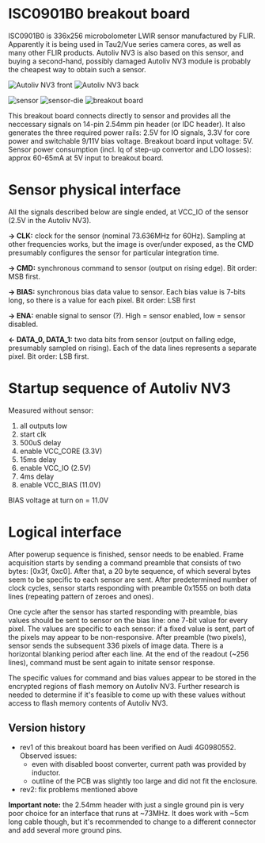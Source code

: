 # ISC0901B0 breakout board

ISC0901B0 is 336x256 microbolometer LWIR sensor manufactured by FLIR. 
Apparently it is being used in Tau2/Vue series camera cores, as well as many other FLIR products. 
Autoliv NV3 is also based on this sensor, and buying a second-hand, possibly damaged Autoliv NV3 module is probably the cheapest way to obtain such a sensor.

![Autoliv NV3 front](doc/nv3.jpg)
![Autoliv NV3 back](doc/nv3-2.jpg)

![sensor](doc/sensor.jpg)
![sensor-die](doc/die-info.jpg)
![breakout board](doc/breakout.jpeg)

This breakout board connects directly to sensor and provides all the neccessary signals on 14-pin 2.54mm pin header (or IDC header).
It also generates the three required power rails: 2.5V for IO signals, 3.3V for core power and switchable 9/11V bias voltage.
Breakout board input voltage: 5V.
Sensor power consumption (incl. Iq of step-up convertor and LDO losses): approx 60-65mA at 5V input to breakout board.

# Sensor physical interface

All the signals described below are single ended, at VCC_IO of the sensor (2.5V in the Autoliv NV3).

**-> CLK:** clock for the sensor (nominal 73.636MHz for 60Hz). Sampling at other frequencies works, but the image is over/under exposed, as the CMD presumably configures the sensor for particular integration time.

**-> CMD:** synchronous command to sensor (output on rising edge). Bit order: MSB first. 

**-> BIAS:** synchronous bias data value to sensor. Each bias value is 7-bits long, so there is a value for each pixel. Bit order: LSB first

**-> ENA:** enable signal to sensor (?). High = sensor enabled, low = sensor disabled.

**<- DATA_0, DATA_1:** two data bits from sensor (output on falling edge, presumably sampled on rising). Each of the data lines represents a separate pixel. Bit order: LSB first.

# Startup sequence of Autoliv NV3

Measured without sensor:

1. all outputs low
2. start clk
3. 500uS delay
4. enable VCC_CORE (3.3V)
5. 15ms delay
6. enable VCC_IO (2.5V)
7. 4ms delay
8. enable VCC_BIAS (11.0V)

BIAS voltage at turn on = 11.0V

# Logical interface

After powerup sequence is finished, sensor needs to be enabled. 
Frame acquisition starts by sending a command preamble that consists of two bytes: [0x3f, 0xc0]. After that, a 20 byte sequence, of which several bytes seem to be specific to each sensor are sent.
After predetermined number of clock cycles, sensor starts responding with preamble 0x1555 on both data lines (repeating pattern of zeroes and ones).

One cycle after the sensor has started responding with preamble, bias values should be sent to sensor on the bias line: one 7-bit value for every pixel. The values are specific to each sensor: if a fixed value is sent, part of the pixels may appear to be non-responsive.
After preamble (two pixels), sensor sends the subsequent 336 pixels of image data. There is a horizontal blanking period after each line.
At the end of the readout (~256 lines), command must be sent again to initate sensor response.

The specific values for command and bias values appear to be stored in the encrypted regions of flash memory on Autoliv NV3. Further research is needed to determine if it's feasible to come up with
these values without access to flash memory contents of Autoliv NV3.


## Version history
* rev1 of this breakout board has been verified on Audi 4G0980552. 
  Observed issues: 
  * even with disabled boost converter, current path was provided by inductor.
  * outline of the PCB was slightly too large and did not fit the enclosure.
* rev2: fix problems mentioned above

**Important note:** the 2.54mm header with just a single ground pin is very poor choice for an interface that runs at ~73MHz. It does work with ~5cm long cable though, but it's recommended to change to a different connector and add several more ground pins.
